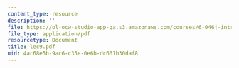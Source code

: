 ```yaml
---
content_type: resource
description: ''
file: https://ol-ocw-studio-app-qa.s3.amazonaws.com/courses/6-046j-introduction-to-algorithms-sma-5503-fall-2005/4ac68e5b9ac6c35e0e6bdc661b30daf8_lec9.pdf
file_type: application/pdf
resourcetype: Document
title: lec9.pdf
uid: 4ac68e5b-9ac6-c35e-0e6b-dc661b30daf8
---
```

